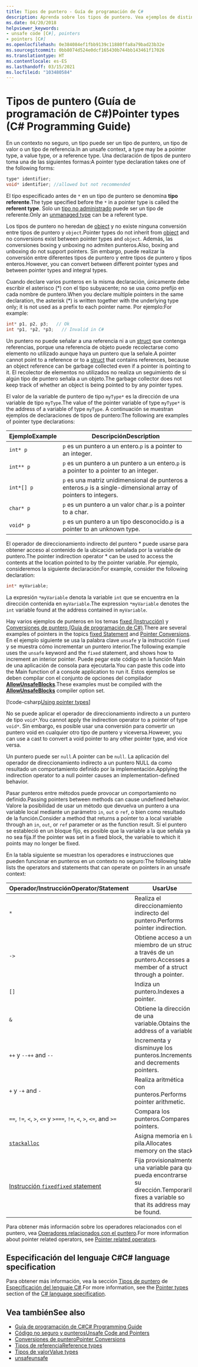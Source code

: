 ```yaml
---
title: Tipos de puntero - Guía de programación de C#
description: Aprenda sobre los tipos de puntero. Vea ejemplos de distintos punteros y ejemplos de código y examine los recursos adicionales disponibles.
ms.date: 04/20/2018
helpviewer_keywords:
- unsafe code [C#], pointers
- pointers [C#]
ms.openlocfilehash: 0e384084ef1fbb9139c11880ffa8a79bad23b32e
ms.sourcegitcommit: 0bb8074d524e0dcf165430b744bb143461f17026
ms.translationtype: HT
ms.contentlocale: es-ES
ms.lasthandoff: 03/15/2021
ms.locfileid: "103480584"
---
```

# <a name="pointer-types-c-programming-guide"></a><span data-ttu-id="6cf9d-104">Tipos de puntero (Guía de programación de C#)</span><span class="sxs-lookup"><span data-stu-id="6cf9d-104">Pointer types (C# Programming Guide)</span></span>

<span data-ttu-id="6cf9d-105">En un contexto no seguro, un tipo puede ser un tipo de puntero, un tipo de valor o un tipo de referencia.</span><span class="sxs-lookup"><span data-stu-id="6cf9d-105">In an unsafe context, a type may be a pointer type, a value type, or a reference type.</span></span> <span data-ttu-id="6cf9d-106">Una declaración de tipos de puntero toma una de las siguientes formas:</span><span class="sxs-lookup"><span data-stu-id="6cf9d-106">A pointer type declaration takes one of the following forms:</span></span>

``` csharp
type* identifier;
void* identifier; //allowed but not recommended
```

<span data-ttu-id="6cf9d-107">El tipo especificado antes de `*` en un tipo de puntero se denomina **tipo referente**.</span><span class="sxs-lookup"><span data-stu-id="6cf9d-107">The type specified before the `*` in a pointer type is called the **referent type**.</span></span> <span data-ttu-id="6cf9d-108">Solo un [tipo no administrado](../../language-reference/builtin-types/unmanaged-types.md) puede ser un tipo de referente.</span><span class="sxs-lookup"><span data-stu-id="6cf9d-108">Only an [unmanaged type](../../language-reference/builtin-types/unmanaged-types.md) can be a referent type.</span></span>

<span data-ttu-id="6cf9d-109">Los tipos de puntero no heredan de [object](../../language-reference/builtin-types/reference-types.md) y no existe ninguna conversión entre tipos de puntero y `object`.</span><span class="sxs-lookup"><span data-stu-id="6cf9d-109">Pointer types do not inherit from [object](../../language-reference/builtin-types/reference-types.md) and no conversions exist between pointer types and `object`.</span></span> <span data-ttu-id="6cf9d-110">Además, las conversiones boxing y unboxing no admiten punteros.</span><span class="sxs-lookup"><span data-stu-id="6cf9d-110">Also, boxing and unboxing do not support pointers.</span></span> <span data-ttu-id="6cf9d-111">Sin embargo, puede realizar la conversión entre diferentes tipos de puntero y entre tipos de puntero y tipos enteros.</span><span class="sxs-lookup"><span data-stu-id="6cf9d-111">However, you can convert between different pointer types and between pointer types and integral types.</span></span>

<span data-ttu-id="6cf9d-112">Cuando declare varios punteros en la misma declaración, únicamente debe escribir el asterisco (\*) con el tipo subyacente; no se usa como prefijo en cada nombre de puntero.</span><span class="sxs-lookup"><span data-stu-id="6cf9d-112">When you declare multiple pointers in the same declaration, the asterisk (\*) is written together with the underlying type only; it is not used as a prefix to each pointer name.</span></span> <span data-ttu-id="6cf9d-113">Por ejemplo:</span><span class="sxs-lookup"><span data-stu-id="6cf9d-113">For example:</span></span>

```csharp
int* p1, p2, p3;   // Ok
int *p1, *p2, *p3;   // Invalid in C#
```

<span data-ttu-id="6cf9d-114">Un puntero no puede señalar a una referencia ni a un [struct](../../language-reference/builtin-types/struct.md) que contenga referencias, porque una referencia de objeto puede recolectarse como elemento no utilizado aunque haya un puntero que la señale.</span><span class="sxs-lookup"><span data-stu-id="6cf9d-114">A pointer cannot point to a reference or to a [struct](../../language-reference/builtin-types/struct.md) that contains references, because an object reference can be garbage collected even if a pointer is pointing to it.</span></span> <span data-ttu-id="6cf9d-115">El recolector de elementos no utilizados no realiza un seguimiento de si algún tipo de puntero señala a un objeto.</span><span class="sxs-lookup"><span data-stu-id="6cf9d-115">The garbage collector does not keep track of whether an object is being pointed to by any pointer types.</span></span>

<span data-ttu-id="6cf9d-116">El valor de la variable de puntero de tipo `myType*` es la dirección de una variable de tipo `myType`.</span><span class="sxs-lookup"><span data-stu-id="6cf9d-116">The value of the pointer variable of type `myType*` is the address of a variable of type `myType`.</span></span> <span data-ttu-id="6cf9d-117">A continuación se muestran ejemplos de declaraciones de tipos de puntero:</span><span class="sxs-lookup"><span data-stu-id="6cf9d-117">The following are examples of pointer type declarations:</span></span>

|<span data-ttu-id="6cf9d-118">Ejemplo</span><span class="sxs-lookup"><span data-stu-id="6cf9d-118">Example</span></span>|<span data-ttu-id="6cf9d-119">Descripción</span><span class="sxs-lookup"><span data-stu-id="6cf9d-119">Description</span></span>|
|-------------|-----------------|
|`int* p`|<span data-ttu-id="6cf9d-120">`p` es un puntero a un entero.</span><span class="sxs-lookup"><span data-stu-id="6cf9d-120">`p` is a pointer to an integer.</span></span>|
|`int** p`|<span data-ttu-id="6cf9d-121">`p` es un puntero a un puntero a un entero.</span><span class="sxs-lookup"><span data-stu-id="6cf9d-121">`p` is a pointer to a pointer to an integer.</span></span>|
|`int*[] p`|<span data-ttu-id="6cf9d-122">`p` es una matriz unidimensional de punteros a enteros.</span><span class="sxs-lookup"><span data-stu-id="6cf9d-122">`p` is a single-dimensional array of pointers to integers.</span></span>|
|`char* p`|<span data-ttu-id="6cf9d-123">`p` es un puntero a un valor char.</span><span class="sxs-lookup"><span data-stu-id="6cf9d-123">`p` is a pointer to a char.</span></span>|
|`void* p`|<span data-ttu-id="6cf9d-124">`p` es un puntero a un tipo desconocido.</span><span class="sxs-lookup"><span data-stu-id="6cf9d-124">`p` is a pointer to an unknown type.</span></span>|

<span data-ttu-id="6cf9d-125">El operador de direccionamiento indirecto del puntero \* puede usarse para obtener acceso al contenido de la ubicación señalada por la variable de puntero.</span><span class="sxs-lookup"><span data-stu-id="6cf9d-125">The pointer indirection operator \* can be used to access the contents at the location pointed to by the pointer variable.</span></span> <span data-ttu-id="6cf9d-126">Por ejemplo, consideremos la siguiente declaración:</span><span class="sxs-lookup"><span data-stu-id="6cf9d-126">For example, consider the following declaration:</span></span>

```csharp
int* myVariable;
```

<span data-ttu-id="6cf9d-127">La expresión `*myVariable` denota la variable `int` que se encuentra en la dirección contenida en `myVariable`.</span><span class="sxs-lookup"><span data-stu-id="6cf9d-127">The expression `*myVariable` denotes the `int` variable found at the address contained in `myVariable`.</span></span>

<span data-ttu-id="6cf9d-128">Hay varios ejemplos de punteros en los temas [fixed (Instrucción)](../../language-reference/keywords/fixed-statement.md) y [Conversiones de puntero (Guía de programación de C#)](./pointer-conversions.md).</span><span class="sxs-lookup"><span data-stu-id="6cf9d-128">There are several examples of pointers in the topics [fixed Statement](../../language-reference/keywords/fixed-statement.md) and [Pointer Conversions](./pointer-conversions.md).</span></span> <span data-ttu-id="6cf9d-129">En el ejemplo siguiente se usa la palabra clave `unsafe` y la instrucción `fixed` y se muestra cómo incrementar un puntero interior.</span><span class="sxs-lookup"><span data-stu-id="6cf9d-129">The following example uses the `unsafe` keyword and the `fixed` statement, and shows how to increment an interior pointer.</span></span>  <span data-ttu-id="6cf9d-130">Puede pegar este código en la función Main de una aplicación de consola para ejecutarla.</span><span class="sxs-lookup"><span data-stu-id="6cf9d-130">You can paste this code into the Main function of a console application to run it.</span></span> <span data-ttu-id="6cf9d-131">Estos ejemplos se deben compilar con el conjunto de opciones del compilador [**AllowUnsafeBlocks**](../../language-reference/compiler-options/language.md#allowunsafeblocks).</span><span class="sxs-lookup"><span data-stu-id="6cf9d-131">These examples must be compiled with the [**AllowUnsafeBlocks**](../../language-reference/compiler-options/language.md#allowunsafeblocks) compiler option set.</span></span>

[!code-csharp[Using pointer types](snippets/FixedKeywordExamples.cs#5)]

<span data-ttu-id="6cf9d-132">No se puede aplicar el operador de direccionamiento indirecto a un puntero de tipo `void*`.</span><span class="sxs-lookup"><span data-stu-id="6cf9d-132">You cannot apply the indirection operator to a pointer of type `void*`.</span></span> <span data-ttu-id="6cf9d-133">Sin embargo, es posible usar una conversión para convertir un puntero void en cualquier otro tipo de puntero y viceversa.</span><span class="sxs-lookup"><span data-stu-id="6cf9d-133">However, you can use a cast to convert a void pointer to any other pointer type, and vice versa.</span></span>

<span data-ttu-id="6cf9d-134">Un puntero puede ser `null`.</span><span class="sxs-lookup"><span data-stu-id="6cf9d-134">A pointer can be `null`.</span></span> <span data-ttu-id="6cf9d-135">La aplicación del operador de direccionamiento indirecto a un puntero NULL da como resultado un comportamiento definido por la implementación.</span><span class="sxs-lookup"><span data-stu-id="6cf9d-135">Applying the indirection operator to a null pointer causes an implementation-defined behavior.</span></span>

<span data-ttu-id="6cf9d-136">Pasar punteros entre métodos puede provocar un comportamiento no definido.</span><span class="sxs-lookup"><span data-stu-id="6cf9d-136">Passing pointers between methods can cause undefined behavior.</span></span> <span data-ttu-id="6cf9d-137">Valore la posibilidad de usar un método que devuelva un puntero a una variable local mediante un parámetro `in`, `out` o `ref`, o bien como resultado de la función.</span><span class="sxs-lookup"><span data-stu-id="6cf9d-137">Consider a method that returns a pointer to a local variable through an `in`, `out`, or `ref` parameter or as the function result.</span></span> <span data-ttu-id="6cf9d-138">Si el puntero se estableció en un bloque fijo, es posible que la variable a la que señala ya no sea fija.</span><span class="sxs-lookup"><span data-stu-id="6cf9d-138">If the pointer was set in a fixed block, the variable to which it points may no longer be fixed.</span></span>

<span data-ttu-id="6cf9d-139">En la tabla siguiente se muestran los operadores e instrucciones que pueden funcionar en punteros en un contexto no seguro:</span><span class="sxs-lookup"><span data-stu-id="6cf9d-139">The following table lists the operators and statements that can operate on pointers in an unsafe context:</span></span>

|<span data-ttu-id="6cf9d-140">Operador/Instrucción</span><span class="sxs-lookup"><span data-stu-id="6cf9d-140">Operator/Statement</span></span>|<span data-ttu-id="6cf9d-141">Usar</span><span class="sxs-lookup"><span data-stu-id="6cf9d-141">Use</span></span>|
|-------------------------|---------|
|`*`|<span data-ttu-id="6cf9d-142">Realiza el direccionamiento indirecto del puntero.</span><span class="sxs-lookup"><span data-stu-id="6cf9d-142">Performs pointer indirection.</span></span>|
|`->`|<span data-ttu-id="6cf9d-143">Obtiene acceso a un miembro de un struct a través de un puntero.</span><span class="sxs-lookup"><span data-stu-id="6cf9d-143">Accesses a member of a struct through a pointer.</span></span>|
|`[]`|<span data-ttu-id="6cf9d-144">Indiza un puntero.</span><span class="sxs-lookup"><span data-stu-id="6cf9d-144">Indexes a pointer.</span></span>|
|`&`|<span data-ttu-id="6cf9d-145">Obtiene la dirección de una variable.</span><span class="sxs-lookup"><span data-stu-id="6cf9d-145">Obtains the address of a variable.</span></span>|
|<span data-ttu-id="6cf9d-146">`++` y `--`</span><span class="sxs-lookup"><span data-stu-id="6cf9d-146">`++` and `--`</span></span>|<span data-ttu-id="6cf9d-147">Incrementa y disminuye los punteros.</span><span class="sxs-lookup"><span data-stu-id="6cf9d-147">Increments and decrements pointers.</span></span>|
|<span data-ttu-id="6cf9d-148">`+` y `-`</span><span class="sxs-lookup"><span data-stu-id="6cf9d-148">`+` and `-`</span></span>|<span data-ttu-id="6cf9d-149">Realiza aritmética con punteros.</span><span class="sxs-lookup"><span data-stu-id="6cf9d-149">Performs pointer arithmetic.</span></span>|
|<span data-ttu-id="6cf9d-150">`==`, `!=`, `<`, `>`, `<=` y `>=`</span><span class="sxs-lookup"><span data-stu-id="6cf9d-150">`==`, `!=`, `<`, `>`, `<=`, and `>=`</span></span>|<span data-ttu-id="6cf9d-151">Compara los punteros.</span><span class="sxs-lookup"><span data-stu-id="6cf9d-151">Compares pointers.</span></span>|
|[`stackalloc`](../../language-reference/operators/stackalloc.md)|<span data-ttu-id="6cf9d-152">Asigna memoria en la pila.</span><span class="sxs-lookup"><span data-stu-id="6cf9d-152">Allocates memory on the stack.</span></span>|
|[<span data-ttu-id="6cf9d-153">Instrucción `fixed`</span><span class="sxs-lookup"><span data-stu-id="6cf9d-153">`fixed` statement</span></span>](../../language-reference/keywords/fixed-statement.md)|<span data-ttu-id="6cf9d-154">Fija provisionalmente una variable para que pueda encontrarse su dirección.</span><span class="sxs-lookup"><span data-stu-id="6cf9d-154">Temporarily fixes a variable so that its address may be found.</span></span>|

<span data-ttu-id="6cf9d-155">Para obtener más información sobre los operadores relacionados con el puntero, vea [Operadores relacionados con el puntero](../../language-reference/operators/pointer-related-operators.md).</span><span class="sxs-lookup"><span data-stu-id="6cf9d-155">For more information about pointer related operators, see [Pointer related operators](../../language-reference/operators/pointer-related-operators.md).</span></span>

## <a name="c-language-specification"></a><span data-ttu-id="6cf9d-156">Especificación del lenguaje C#</span><span class="sxs-lookup"><span data-stu-id="6cf9d-156">C# language specification</span></span>

<span data-ttu-id="6cf9d-157">Para obtener más información, vea la sección [Tipos de puntero](~/_csharplang/spec/unsafe-code.md#pointer-types) de [Especificación del lenguaje C#](~/_csharplang/spec/introduction.md).</span><span class="sxs-lookup"><span data-stu-id="6cf9d-157">For more information, see the [Pointer types](~/_csharplang/spec/unsafe-code.md#pointer-types) section of the [C# language specification](~/_csharplang/spec/introduction.md).</span></span>

## <a name="see-also"></a><span data-ttu-id="6cf9d-158">Vea también</span><span class="sxs-lookup"><span data-stu-id="6cf9d-158">See also</span></span>

- [<span data-ttu-id="6cf9d-159">Guía de programación de C#</span><span class="sxs-lookup"><span data-stu-id="6cf9d-159">C# Programming Guide</span></span>](../index.md)
- [<span data-ttu-id="6cf9d-160">Código no seguro y punteros</span><span class="sxs-lookup"><span data-stu-id="6cf9d-160">Unsafe Code and Pointers</span></span>](index.md)
- [<span data-ttu-id="6cf9d-161">Conversiones de puntero</span><span class="sxs-lookup"><span data-stu-id="6cf9d-161">Pointer Conversions</span></span>](pointer-conversions.md)
- [<span data-ttu-id="6cf9d-162">Tipos de referencia</span><span class="sxs-lookup"><span data-stu-id="6cf9d-162">Reference types</span></span>](../../language-reference/keywords/reference-types.md)
- [<span data-ttu-id="6cf9d-163">Tipos de valor</span><span class="sxs-lookup"><span data-stu-id="6cf9d-163">Value types</span></span>](../../language-reference/builtin-types/value-types.md)
- [<span data-ttu-id="6cf9d-164">unsafe</span><span class="sxs-lookup"><span data-stu-id="6cf9d-164">unsafe</span></span>](../../language-reference/keywords/unsafe.md)

